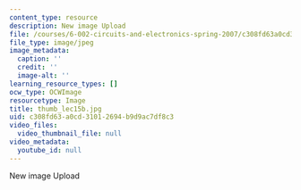 ```yaml
---
content_type: resource
description: New image Upload
file: /courses/6-002-circuits-and-electronics-spring-2007/c308fd63a0cd31012694b9d9ac7df8c3_thumb_lec15b.jpg
file_type: image/jpeg
image_metadata:
  caption: ''
  credit: ''
  image-alt: ''
learning_resource_types: []
ocw_type: OCWImage
resourcetype: Image
title: thumb_lec15b.jpg
uid: c308fd63-a0cd-3101-2694-b9d9ac7df8c3
video_files:
  video_thumbnail_file: null
video_metadata:
  youtube_id: null
---
```

New image Upload

